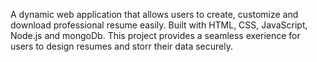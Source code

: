 A dynamic web application that allows users to create, customize and download professional resume easily. Built with HTML, CSS, JavaScript, Node.js and mongoDb. This project provides a seamless exerience for users to design resumes and storr their data securely.

